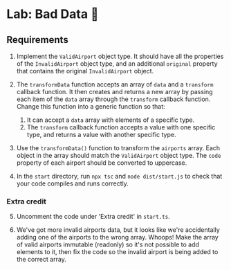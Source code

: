 # Lab: Bad Data 🙈

## Requirements

1. Implement the `ValidAirport` object type. It should have all the properties of
the `InvalidAirport` object type, and an additional `original` property that contains
the original `InvalidAirport` object.

2. The `transformData` function accepts an array of `data` and a `transform` callback
function. It then creates and returns a new array by passing each item of the `data`
array through the `transform` callback function. Change this function into a generic
function so that:
    1. It can accept a `data` array with elements of a specific type.
    2. The `transform` callback function accepts a value with one specific type, and
    returns a value with another specific type.

3. Use the `transformData()` function to transform the `airports` array. Each object
in the array should match the `ValidAirport` object type. The `code` property of each
airport should be converted to uppercase.

4. In the `start` directory, run `npx tsc` and `node dist/start.js` to check that your
code compiles and runs correctly.

### Extra credit

5. Uncomment the code under 'Extra credit' in `start.ts`.

6. We've got more invalid airports data, but it looks like we're accidentally adding one
of the airports to the wrong array. Whoops! Make the array of valid airports immutable (readonly)
so it's not possible to add elements to it, then fix the code so the invalid airport is being added
to the correct array.

